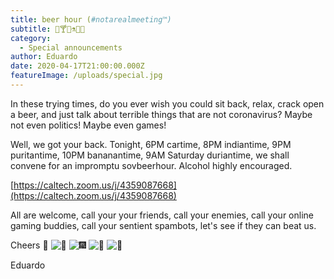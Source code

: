 ```yaml
---
title: beer hour (#notarealmeeting™)
subtitle: 🥤🍸🥃⚗️🍷🍶
category:
  - Special announcements
author: Eduardo
date: 2020-04-17T21:00:00.000Z
featureImage: /uploads/special.jpg
---
```

In these trying times, do you ever wish you could sit back, relax, crack open a beer, and just talk about terrible things that are not coronavirus? Maybe not even politics! Maybe even games!



Well, we got your back. Tonight, 6PM cartime, 8PM indiantime, 9PM puritantime, 10PM bananantime, 9AM Saturday duriantime, we shall convene for an impromptu sovbeerhour. Alcohol highly encouraged.



[https://caltech.zoom.us/j/​4359087668](https://caltech.zoom.us/j/4359087668)



All are welcome, call your your friends, call your enemies, call your online gaming buddies, call your sentient spambots, let's see if they can beat us.



Cheers 🥂 ![🍾](https://mail.google.com/mail/e/1f37e) ![🎆](https://mail.google.com/mail/e/1f386) ![🍻](https://mail.google.com/mail/e/1f37b) ![🍷](https://mail.google.com/mail/e/1f377)



Eduardo